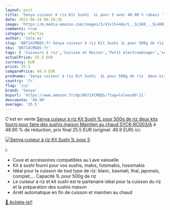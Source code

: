 ```yaml
---
layout: post
title: 'Senya cuiseur à riz Kit Sushi  1L pour 5 avec 48.90 % rabais '
date: 2021-06-24 00:18:35
image: 'https://m.media-amazon.com/images/I/41vlh+4AyrL._SL500_._SL400_.jpg'
comments: true
category: ofertas
author: 'tole.es'
slug: 'B071XCMQQS-fr Senya cuiseur à riz Kit Sushi 1L pour 500g de riz deux...'
sku: 'B071XCMQQS-fr'
tags: [ 'Cuiseurs à riz','Cuisine et Maison','Petit électroménager','senya','Électroménager spécialisé', ]
actualPrice: 25.5 EUR
currency: EUR
price: 25.5
comparePrice: 49.9 EUR
prodname: 'Senya cuiseur à riz Kit Sushi  1L pour 500g de riz  deux kits fourni pour faire des sushis maison  Maintien au chaud  SYCK-RC003/A'
country: 'fr'
flag: '🇫🇷'
brand: 'Senya'
buyurl: 'https://www.amazon.fr/dp/B071XCMQQS/?tag=tolees0d-21'
descuento: '48.90'
average: '25.5'
---
```


C'est en vente [Senya cuiseur à riz Kit Sushi  1L pour 500g de riz  deux kits fourni pour faire des sushis maison  Maintien au chaud  SYCK-RC003/A](https://www.amazon.fr/dp/B071XCMQQS/?tag=tolees0d-21)  à  48.90 % de réduction, prix final  25.5 EUR (original: 49.9 EUR) ici:

[![Senya cuiseur à riz Kit Sushi  1L pour 5](https://m.media-amazon.com/images/I/41vlh+4AyrL._SL500_._SL400_.jpg)](https://www.amazon.fr/dp/B071XCMQQS/?tag=tolees0d-21)

ℹ️:

- Cuve et accessoires compatibles au Lave vaisselle
- Kit à sushi fourni pour vos sushis, makis, futomakis, hosomakis
- Idéal pour la cuisson de tout type de riz: blanc, basmati, thaï, japonais, complet,... Capacité 1L pour 500g de riz
- Le cuiseur à riz et kit sushi est le partenaire idéal pour la cuisson du riz et la préparation des sushis maison
- Arrêt automatique en fin de cuisson et maintien au chaud

[🛒 Achète-le!!](https://www.amazon.fr/dp/B071XCMQQS/?tag=tolees0d-21)
